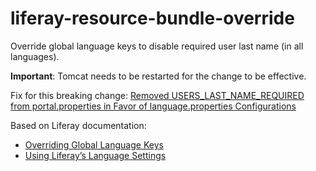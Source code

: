 # liferay-resource-bundle-override

Override global language keys to disable required user last name (in all languages).

**Important**: Tomcat needs to be restarted for the change to be effective.

Fix for this breaking change: [Removed USERS_LAST_NAME_REQUIRED from portal.properties in Favor of language.properties Configurations](https://dev.liferay.com/fr/develop/reference/-/knowledge_base/7-0/breaking-changes#removed-userslastnamerequired-from-portal-properties-in-favor-of-language-p)

Based on Liferay documentation:

* [Overriding Global Language Keys](https://dev.liferay.com/develop/tutorials/-/knowledge_base/7-1/overriding-global-language-keys)
* [Using Liferay’s Language Settings](https://dev.liferay.com/develop/tutorials/-/knowledge_base/7-1/using-liferays-language-settings)
